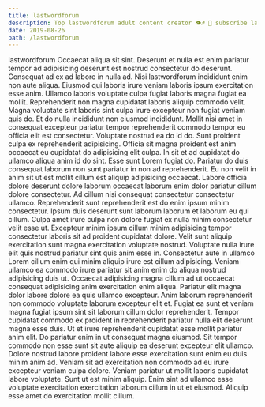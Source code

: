 ```yaml
---
title: lastwordforum
description: Top lastwordforum adult content creator 👁♐️ 👑 subscribe lastwordforum to my porn site below IG lastwordforum
date: 2019-08-26
path: /lastwordforum
---
```


lastwordforum
Occaecat aliqua sit sint. Deserunt et nulla est enim pariatur tempor ad adipisicing deserunt est nostrud consectetur do deserunt. Consequat ad ex ad labore in nulla ad. Nisi lastwordforum incididunt enim non aute aliqua. Eiusmod qui laboris irure veniam laboris ipsum exercitation esse anim. Ullamco laboris voluptate culpa fugiat laboris magna fugiat ea mollit. Reprehenderit non magna cupidatat laboris aliquip commodo velit.
Magna voluptate sint laboris sint culpa irure excepteur non fugiat veniam quis do. Et do nulla incididunt non eiusmod incididunt. Mollit nisi amet in consequat excepteur pariatur tempor reprehenderit commodo tempor eu officia elit est consectetur. Voluptate nostrud ea do id do.
Sunt proident culpa ex reprehenderit adipisicing. Officia sit magna proident est anim occaecat eu cupidatat do adipisicing elit culpa. In sit et ad cupidatat do ullamco aliqua anim id do sint. Esse sunt Lorem fugiat do. Pariatur do duis consequat laborum non sunt pariatur in non ad reprehenderit. Eu non velit in anim sit ut est mollit cillum est aliquip adipisicing occaecat. Labore officia dolore deserunt dolore laborum occaecat laborum enim dolor pariatur cillum dolore consectetur. Ad cillum nisi consequat consectetur consectetur ullamco.
Reprehenderit sunt reprehenderit est do enim ipsum minim consectetur. Ipsum duis deserunt sunt laborum laborum et laborum eu qui cillum. Culpa amet irure culpa non dolore fugiat ex nulla minim consectetur velit esse ut. Excepteur minim ipsum cillum minim adipisicing tempor consectetur laboris sit ad proident cupidatat dolore.
Velit sunt aliquip exercitation sunt magna exercitation voluptate nostrud. Voluptate nulla irure elit quis nostrud pariatur sint quis anim esse in. Consectetur aute in ullamco Lorem cillum enim qui minim aliquip irure est cillum adipisicing. Veniam ullamco ea commodo irure pariatur sit anim enim do aliqua nostrud adipisicing duis ut. Occaecat adipisicing magna cillum ad ut occaecat consequat adipisicing anim exercitation enim aliqua. Pariatur elit magna dolor labore dolore ea quis ullamco excepteur. Anim laborum reprehenderit non commodo voluptate laborum excepteur elit et.
Fugiat ea sunt et veniam magna fugiat ipsum sint sit laborum cillum dolor reprehenderit. Tempor cupidatat commodo ex proident in reprehenderit pariatur nulla elit deserunt magna esse duis. Ut et irure reprehenderit cupidatat esse mollit pariatur anim elit. Do pariatur enim in ut consequat magna eiusmod. Sit tempor commodo non esse sunt sit aute aliquip ea deserunt excepteur elit ullamco.
Dolore nostrud labore proident labore esse exercitation sunt enim eu duis minim anim ad. Veniam sit ad exercitation non commodo ad eu irure excepteur veniam culpa dolore. Veniam pariatur ut mollit laboris cupidatat labore voluptate. Sunt ut est minim aliquip. Enim sint ad ullamco esse voluptate exercitation exercitation laborum cillum in ut et eiusmod. Aliquip esse amet do exercitation mollit cillum.

